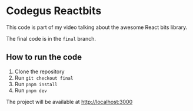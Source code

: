 # Codegus Reactbits

This code is part of my video talking about the awesome React bits library.

The final code is in the `final` branch.

## How to run the code

1. Clone the repository
2. Run `git checkout final`
3. Run `pnpm install`
4. Run `pnpm dev`

The project will be available at [http://localhost:3000](http://localhost:3000)
